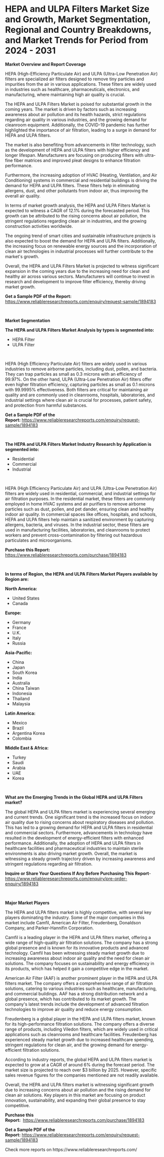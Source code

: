<p><h1>HEPA and ULPA Filters Market Size and Growth, Market Segmentation, Regional and Country Breakdowns, and Market Trends for Period from 2024 -  2031</h1></p><p><strong>Market Overview and Report Coverage</strong></p>
<p><p>HEPA (High-Efficiency Particulate Air) and ULPA (Ultra-Low Penetration Air) filters are specialized air filters designed to remove tiny particles and impurities from the air in various applications. These filters are widely used in industries such as healthcare, pharmaceuticals, electronics, and manufacturing, where maintaining high air quality is crucial.</p><p>The HEPA and ULPA Filters Market is poised for substantial growth in the coming years. The market is driven by factors such as increasing awareness about air pollution and its health hazards, strict regulations regarding air quality in various industries, and the growing demand for cleanroom equipment. Additionally, the COVID-19 pandemic has further highlighted the importance of air filtration, leading to a surge in demand for HEPA and ULPA filters.</p><p>The market is also benefiting from advancements in filter technology, such as the development of HEPA and ULPA filters with higher efficiency and longer lifespan. Manufacturers are focusing on producing filters with ultra-fine fiber matrices and improved pleat designs to enhance filtration performance.</p><p>Furthermore, the increasing adoption of HVAC (Heating, Ventilation, and Air Conditioning) systems in commercial and residential buildings is driving the demand for HEPA and ULPA filters. These filters help in eliminating allergens, dust, and other pollutants from indoor air, thus improving the overall air quality.</p><p>In terms of market growth analysis, the HEPA and ULPA Filters Market is expected to witness a CAGR of 12.1% during the forecasted period. This growth can be attributed to the rising concerns about air pollution, the stringent regulations regarding clean air in industries, and the growing construction activities worldwide.</p><p>The ongoing trend of smart cities and sustainable infrastructure projects is also expected to boost the demand for HEPA and ULPA filters. Additionally, the increasing focus on renewable energy sources and the incorporation of clean air technologies in industrial processes will further contribute to the market's growth.</p><p>Overall, the HEPA and ULPA Filters Market is projected to witness significant expansion in the coming years due to the increasing need for clean and healthy air across various sectors. Manufacturers will continue to invest in research and development to improve filter efficiency, thereby driving market growth.</p></p>
<p><strong>Get a Sample PDF of the Report:</strong> <a href="https://www.reliableresearchreports.com/enquiry/request-sample/1894183">https://www.reliableresearchreports.com/enquiry/request-sample/1894183</a></p>
<p>&nbsp;</p>
<p><strong>Market Segmentation</strong></p>
<p><strong>The HEPA and ULPA Filters Market Analysis by types is segmented into:</strong></p>
<p><ul><li>HEPA Filter</li><li>ULPA Filter</li></ul></p>
<p>&nbsp;</p>
<p><p>HEPA (High Efficiency Particulate Air) filters are widely used in various industries to remove airborne particles, including dust, pollen, and bacteria. They can trap particles as small as 0.3 microns with an efficiency of 99.97%. On the other hand, ULPA (Ultra-Low Penetration Air) filters offer even higher filtration efficiency, capturing particles as small as 0.1 microns with 99.9995% effectiveness. Both filters are critical for maintaining air quality and are commonly used in cleanrooms, hospitals, laboratories, and industrial settings where clean air is crucial for processes, patient safety, and protection from harmful substances.</p></p>
<p><strong>Get a Sample PDF of the Report:</strong>&nbsp;<a href="https://www.reliableresearchreports.com/enquiry/request-sample/1894183">https://www.reliableresearchreports.com/enquiry/request-sample/1894183</a></p>
<p>&nbsp;</p>
<p><strong>The HEPA and ULPA Filters Market Industry Research by Application is segmented into:</strong></p>
<p><ul><li>Residential</li><li>Commercial</li><li>Industrial</li></ul></p>
<p>&nbsp;</p>
<p><p>HEPA (High Efficiency Particulate Air) and ULPA (Ultra-Low Penetration Air) filters are widely used in residential, commercial, and industrial settings for air filtration purposes. In the residential market, these filters are commonly employed in home HVAC systems and air purifiers to remove airborne particles such as dust, pollen, and pet dander, ensuring clean and healthy indoor air quality. In commercial spaces like offices, hospitals, and schools, HEPA and ULPA filters help maintain a sanitized environment by capturing allergens, bacteria, and viruses. In the industrial sector, these filters are used in manufacturing facilities, laboratories, and cleanrooms to protect workers and prevent cross-contamination by filtering out hazardous particulates and microorganisms.</p></p>
<p><strong>Purchase this Report:</strong>&nbsp; <a href="https://www.reliableresearchreports.com/purchase/1894183">https://www.reliableresearchreports.com/purchase/1894183</a></p>
<p>&nbsp;</p>
<p><strong>In terms of Region, the HEPA and ULPA Filters Market Players available by Region are:</strong></p>
<p>
    <p> <strong> North America: </strong>
        <ul>
            <li>United States</li>
            <li>Canada</li>
        </ul>
        </p> 
    <p> <strong> Europe: </strong>
        <ul>
            <li>Germany</li>
            <li>France</li>
            <li>U.K.</li>
            <li>Italy</li>
            <li>Russia</li>
        </ul>
        </p> 
    <p> <strong> Asia-Pacific: </strong>
        <ul>
            <li>China</li>
            <li>Japan</li>
            <li>South Korea</li>
            <li>India</li>
            <li>Australia</li>
            <li>China Taiwan</li>
            <li>Indonesia</li>
            <li>Thailand</li>
            <li>Malaysia</li>
        </ul>
        </p> 
    <p> <strong> Latin America: </strong>
        <ul>
            <li>Mexico</li>
            <li>Brazil</li>
            <li>Argentina Korea</li>
            <li>Colombia</li>
        </ul>
        </p> 
    <p> <strong> Middle East & Africa: </strong>
        <ul>
            <li>Turkey</li>
            <li>Saudi</li>
            <li>Arabia</li>
            <li>UAE</li>
            <li>Korea</li>
        </ul>
    </p>
    </p>
<p>&nbsp;</p>
<p><strong>What are the Emerging Trends in the Global HEPA and ULPA Filters market?</strong></p>
<p><p>The global HEPA and ULPA filters market is experiencing several emerging and current trends. One significant trend is the increased focus on indoor air quality due to rising concerns about respiratory diseases and pollution. This has led to a growing demand for HEPA and ULPA filters in residential and commercial sectors. Furthermore, advancements in technology have resulted in the development of energy-efficient filters with enhanced performance. Additionally, the adoption of HEPA and ULPA filters in healthcare facilities and pharmaceutical industries to maintain sterile environments is also driving market growth. Overall, the market is witnessing a steady growth trajectory driven by increasing awareness and stringent regulations regarding air filtration.</p></p>
<p><strong>Inquire or Share Your Questions If Any Before Purchasing This Report</strong>- <a href="https://www.reliableresearchreports.com/enquiry/pre-order-enquiry/1894183">https://www.reliableresearchreports.com/enquiry/pre-order-enquiry/1894183</a></p>
<p>&nbsp;</p>
<p><strong>Major Market Players</strong></p>
<p><p>The HEPA and ULPA filters market is highly competitive, with several key players dominating the industry. Some of the major companies in this market include Camfil, American Air Filter, Freudenberg, Donaldson Company, and Parker-Hannifin Corporation.</p><p>Camfil is a leading player in the HEPA and ULPA filters market, offering a wide range of high-quality air filtration solutions. The company has a strong global presence and is known for its innovative products and advanced technology. Camfil has been witnessing steady market growth due to increasing awareness about indoor air quality and the need for clean air solutions. The company focuses on sustainability and energy efficiency in its products, which has helped it gain a competitive edge in the market. </p><p>American Air Filter (AAF) is another prominent player in the HEPA and ULPA filters market. The company offers a comprehensive range of air filtration solutions, catering to various industries such as healthcare, manufacturing, and commercial buildings. AAF has a strong distribution network and a global presence, which has contributed to its market growth. The company's latest trends include the development of advanced filtration technologies to improve air quality and reduce energy consumption.</p><p>Freudenberg is a global player in the HEPA and ULPA filters market, known for its high-performance filtration solutions. The company offers a diverse range of products, including Viledon filters, which are widely used in critical applications such as cleanrooms and healthcare facilities. Freudenberg has experienced steady market growth due to increased healthcare spending, stringent regulations for clean air, and the growing demand for energy-efficient filtration solutions.</p><p>According to industry reports, the global HEPA and ULPA filters market is expected to grow at a CAGR of around 6% during the forecast period. The market size is projected to reach over $3 billion by 2025. However, specific sales revenue figures for the companies mentioned are not readily available.</p><p>Overall, the HEPA and ULPA filters market is witnessing significant growth due to increasing concerns about air pollution and the rising demand for clean air solutions. Key players in this market are focusing on product innovation, sustainability, and expanding their global presence to stay competitive.</p></p>
<p><strong>Purchase this Report:</strong>&nbsp;&nbsp;<a href="https://www.reliableresearchreports.com/purchase/1894183">https://www.reliableresearchreports.com/purchase/1894183</a></p>
<p></p>
<p><strong>Get a Sample PDF of the Report:</strong>&nbsp;<a href="https://www.reliableresearchreports.com/enquiry/request-sample/1894183">https://www.reliableresearchreports.com/enquiry/request-sample/1894183</a></p>
<p>Check more reports on https://www.reliableresearchreports.com/</p>